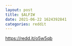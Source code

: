 ```yaml
--- 
layout: post 
title: $ALFIW 
date: 2021-06-22 1624392841 
categories: reddit 
--- 
```

https://redd.it/o5w5qb